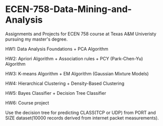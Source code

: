 # ECEN-758-Data-Mining-and-Analysis
Assignments and Projects for ECEN 758 course at Texas A&M Univeristy pursuing my master's degree.

HW1: Data Analysis Foundations + PCA Algorithm

HW2: Apriori Algorithm + Association rules + PCY (Park-Chen-Yu) Algorithm

HW3: K-means Algorithm + EM Algorithm (Gaussian Mixture Models)

HW4: Hierarchical Clustering + Density-Based Clustering

HW5: Bayes Classifier + Decision Tree Classifier

HW6: Course project
     
   Use the decision tree for predicting CLASS(TCP or UDP) from PORT and SIZE dataset(10000 records derived from internet packet measurements).  
